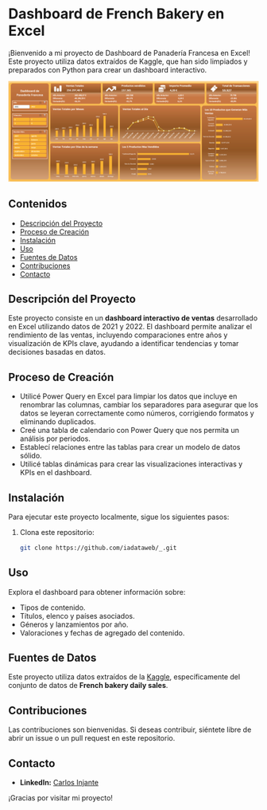 # Dashboard de French Bakery en Excel

¡Bienvenido a mi proyecto de Dashboard de Panadería Francesa en Excel! Este proyecto utiliza datos extraídos de Kaggle, que han sido limpiados y preparados con Python para crear un dashboard interactivo.

![Captura de Pantalla del Dashboard](images/dashboard.png)

## Contenidos

- [Descripción del Proyecto](#descripción-del-proyecto)
- [Proceso de Creación](#proceso-de-creación)
- [Instalación](#instalación)
- [Uso](#uso)
- [Fuentes de Datos](#fuentes-de-datos)
- [Contribuciones](#contribuciones)
- [Contacto](#contacto)

## Descripción del Proyecto

Este proyecto consiste en un **dashboard interactivo de ventas** desarrollado en Excel utilizando datos de 2021 y 2022. El dashboard permite analizar el rendimiento de las ventas, incluyendo comparaciones entre años y visualización de KPIs clave, ayudando a identificar tendencias y tomar decisiones basadas en datos.

## Proceso de Creación

- Utilicé Power Query en Excel para limpiar los datos que incluye en renombrar las columnas, cambiar los separadores para asegurar que los datos se leyeran correctamente como números, corrigiendo formatos y eliminando duplicados.
- Creé una tabla de calendario con Power Query que nos permita un análisis por periodos.
- Establecí relaciones entre las tablas para crear un modelo de datos sólido.
- Utilicé tablas dinámicas para crear las visualizaciones interactivas y KPIs en el dashboard.

## Instalación

Para ejecutar este proyecto localmente, sigue los siguientes pasos:

1. Clona este repositorio:
   
   ```bash
   git clone https://github.com/iadataweb/_.git
   
## Uso

Explora el dashboard para obtener información sobre:
- Tipos de contenido.
- Títulos, elenco y países asociados.
- Géneros y lanzamientos por año.
- Valoraciones y fechas de agregado del contenido.

## Fuentes de Datos

Este proyecto utiliza datos extraídos de la [Kaggle](https://www.kaggle.com/datasets/matthieugimbert/french-bakery-daily-sales), específicamente del conjunto de datos de **French bakery daily sales**.

## Contribuciones

Las contribuciones son bienvenidas. Si deseas contribuir, siéntete libre de abrir un issue o un pull request en este repositorio.

## Contacto

- **LinkedIn:** [Carlos Injante](https://www.linkedin.com/in/20ismael1999/)

¡Gracias por visitar mi proyecto!

